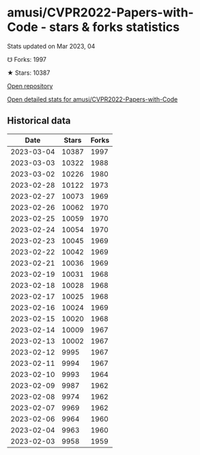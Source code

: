 # amusi/CVPR2022-Papers-with-Code - stars & forks statistics

Stats updated on Mar 2023, 04

☋ Forks: 1997

★ Stars: 10387

[Open repository](https://github.com/amusi/CVPR2022-Papers-with-Code)

[Open detailed stats for amusi/CVPR2022-Papers-with-Code](https://reviewgithub.com/rep/amusi/CVPR2022-Papers-with-Code)

## Historical data
| Date | Stars | Forks |
|------|-------|-------|
| 2023-03-04 | 10387 | 1997 | 
| 2023-03-03 | 10322 | 1988 | 
| 2023-03-02 | 10226 | 1980 | 
| 2023-02-28 | 10122 | 1973 | 
| 2023-02-27 | 10073 | 1969 | 
| 2023-02-26 | 10062 | 1970 | 
| 2023-02-25 | 10059 | 1970 | 
| 2023-02-24 | 10054 | 1970 | 
| 2023-02-23 | 10045 | 1969 | 
| 2023-02-22 | 10042 | 1969 | 
| 2023-02-21 | 10036 | 1969 | 
| 2023-02-19 | 10031 | 1968 | 
| 2023-02-18 | 10028 | 1968 | 
| 2023-02-17 | 10025 | 1968 | 
| 2023-02-16 | 10024 | 1969 | 
| 2023-02-15 | 10020 | 1968 | 
| 2023-02-14 | 10009 | 1967 | 
| 2023-02-13 | 10002 | 1967 | 
| 2023-02-12 | 9995 | 1967 | 
| 2023-02-11 | 9994 | 1967 | 
| 2023-02-10 | 9993 | 1964 | 
| 2023-02-09 | 9987 | 1962 | 
| 2023-02-08 | 9974 | 1962 | 
| 2023-02-07 | 9969 | 1962 | 
| 2023-02-06 | 9964 | 1960 | 
| 2023-02-04 | 9963 | 1960 | 
| 2023-02-03 | 9958 | 1959 | 

